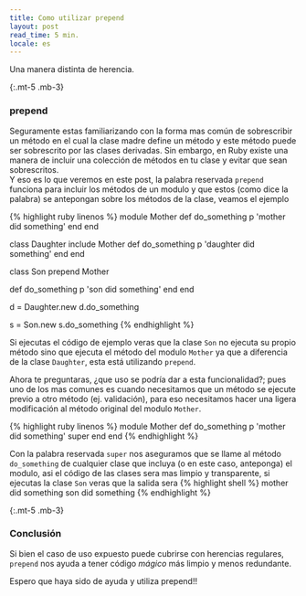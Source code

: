 ```yaml
---
title: Como utilizar prepend
layout: post
read_time: 5 min.
locale: es
---
```


Una manera distinta de herencia.

{:.mt-5 .mb-3}
### prepend
Seguramente estas familiarizando con la forma mas común de sobrescribir un método en el cual la clase madre define un método y este método puede ser sobrescrito por las clases derivadas. Sin embargo, en Ruby existe una manera de incluir una colección de métodos en tu clase y evitar que sean sobrescritos.  
Y eso es lo que veremos en este post, la palabra reservada `prepend` funciona para incluir los métodos de un modulo y que estos (como dice la palabra) se antepongan sobre los métodos de la clase, veamos el ejemplo

{% highlight ruby linenos %}
module Mother
  def do_something
    p 'mother did something'
  end
end

class Daughter
  include Mother
  def do_something
    p 'daughter did something'
  end
end

class Son
  prepend Mother

  def do_something
    p 'son did something'
  end
end


d = Daughter.new
d.do_something

s = Son.new
s.do_something
{% endhighlight %}

Si ejecutas el código de ejemplo veras que la clase `Son` no ejecuta su propio método sino que ejecuta el método del modulo `Mother` ya que a diferencia de la clase `Daughter`, esta está utilizando `prepend`.

Ahora te preguntaras, ¿que uso se podría dar a esta funcionalidad?; pues uno de los mas comunes es cuando necesitamos que un método se ejecute previo a otro método (ej. validación), para eso necesitamos hacer una ligera modificación al método original del modulo `Mother`.

{% highlight ruby linenos %}
module Mother
  def do_something
    p 'mother did something'
    super
  end
end
{% endhighlight %}

Con la palabra reservada `super` nos aseguramos que se llame al método `do_something` de cualquier clase que incluya (o en este caso, anteponga) el modulo, asi el código de las clases sera mas limpio y transparente, si ejecutas la clase `Son` veras que la salida sera
{% highlight shell %}
mother did something
son did something
{% endhighlight %}

{:.mt-5 .mb-3}
### Conclusión
Si bien el caso de uso expuesto puede cubrirse con herencias regulares, `prepend` nos ayuda a tener código *mágico* más limpio y menos redundante.

Espero que haya sido de ayuda y utiliza prepend!!

